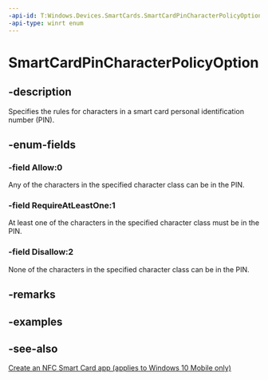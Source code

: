 ```yaml
---
-api-id: T:Windows.Devices.SmartCards.SmartCardPinCharacterPolicyOption
-api-type: winrt enum
---
```


<!-- Enumeration syntax
public enum Windows.Devices.SmartCards.SmartCardPinCharacterPolicyOption : int
-->

# SmartCardPinCharacterPolicyOption

## -description
Specifies the rules for characters in a smart card personal identification number (PIN).

## -enum-fields
### -field Allow:0
Any of the characters in the specified character class can be in the PIN.

### -field RequireAtLeastOne:1
At least one of the characters in the specified character class must be in the PIN.

### -field Disallow:2
None of the characters in the specified character class can be in the PIN.


## -remarks

## -examples

## -see-also
[Create an NFC Smart Card app (applies to Windows 10 Mobile only)](/windows/uwp/devices-sensors/host-card-emulation)
